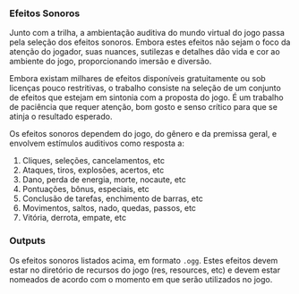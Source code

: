### Efeitos Sonoros

Junto com a trilha, a ambientação auditiva do mundo virtual do jogo passa pela
seleção dos efeitos sonoros. Embora estes efeitos não sejam o foco da atenção
do jogador, suas nuances, sutilezas e detalhes dão vida e cor ao ambiente do
jogo, proporcionando imersão e diversão.

Embora existam milhares de efeitos disponíveis gratuitamente ou sob licenças
pouco restritivas, o trabalho consiste na seleção de um conjunto de efeitos
que estejam em sintonia com a proposta do jogo. É um trabalho de paciência que
requer atenção, bom gosto e senso crítico para que se atinja o resultado
esperado.

Os efeitos sonoros dependem do jogo, do gênero e da premissa geral, e envolvem
estímulos auditivos como resposta a:

1. Cliques, seleções, cancelamentos, etc
2. Ataques, tiros, explosões, acertos, etc
3. Dano, perda de energia, morte, nocaute, etc
4. Pontuações, bônus, especiais, etc
5. Conclusão de tarefas, enchimento de barras, etc
6. Movimentos, saltos, nado, quedas, passos, etc
7. Vitória, derrota, empate, etc

### Outputs

Os efeitos sonoros listados acima, em formato `.ogg`. Estes efeitos devem estar no 
diretório de recursos do jogo (res, resources, etc) e devem estar nomeados de
acordo com o momento em que serão utilizados no jogo.
